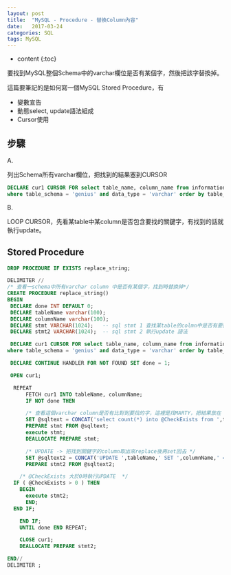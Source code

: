 ```yaml
---
layout: post
title:  "MySQL - Procedure - 替換Column內容"
date:   2017-03-24
categories: SQL
tags: MySQL
---
```


* content
{:toc}

要找到MySQL整個Schema中的varchar欄位是否有某個字，然後把該字替換掉。

這篇要筆記的是如何寫一個MySQL Stored Procedure，有
- 變數宣告
- 動態select, update語法組成
- Cursor使用


## 步驟

A.

  列出Schema所有varchar欄位，把找到的結果塞到CURSOR
  ```sql
  DECLARE cur1 CURSOR FOR select table_name, column_name from information_schema.columns
where table_schema = 'genius' and data_type = 'varchar' order by table_name,ordinal_position;
  ```


B.

  LOOP CURSOR，先看某table中某column是否包含要找的關鍵字，有找到的話就執行update。




## Stored Procedure
```sql
DROP PROCEDURE IF EXISTS replace_string;

DELIMITER //
/* 查看一schema中所有varchar column 中是否有某個字，找到時替換掉*/
CREATE PROCEDURE replace_string()
BEGIN
 DECLARE done INT DEFAULT 0;
 DECLARE tableName varchar(100);
 DECLARE columnName varchar(100);   
 DECLARE stmt VARCHAR(1024);   -- sql stmt 1 查找某table的colmn中是否有要找的關鍵字
 DECLARE stmt2 VARCHAR(1024);  -- sql stmt 2 執行update 語法

 DECLARE cur1 CURSOR FOR select table_name, column_name from information_schema.columns
where table_schema = 'genius' and data_type = 'varchar' order by table_name,ordinal_position;

 DECLARE CONTINUE HANDLER FOR NOT FOUND SET done = 1;

 OPEN cur1;

  REPEAT
	  FETCH cur1 INTO tableName, columnName;
	  IF NOT done THEN

      /* 查看這個varchar column是否有比對到要找的字，這裡是找MARTY，把結果放在 @CheckExists ，沒比對到是 ０*/
      SET @sqltext = CONCAT('select count(*) into @CheckExists from ',tableName,' where ',columnName, ' LIKE ''%MARTY%'';');
      PREPARE stmt FROM @sqltext;
      execute stmt;
      DEALLOCATE PREPARE stmt;

      /* UPDATE -> 把找到關鍵字的column取出來replace後再set回去 */
      SET @sqltext2 = CONCAT('UPDATE ',tableName,' SET ',columnName,' = REPLACE(',columnName,' ,''Marty'', ''YTRMA'') WHERE ', columnName,' like ''%MARTY%'';');
      PREPARE stmt2 FROM @sqltext2;

    /* @CheckExists 大於0時執行UPDATE  */  
  IF ( @CheckExists > 0 ) THEN
    BEGIN
      execute stmt2;
	  END;
  END IF;

	END IF;
	UNTIL done END REPEAT;

    CLOSE cur1;
	DEALLOCATE PREPARE stmt2;

END//
DELIMITER ;

```
